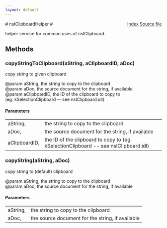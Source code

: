```yaml
---
layout: default
---
```

<div class='links' style='float:right'><a href="../index.html">Index</a>
<a href="http://dxr.mozilla.org/mozilla-central/source/widget/nsIClipboardHelper.idl">Source file</a>
</div>
# nsIClipboardHelper #
  
helper service for common uses of nsIClipboard.  
  

## Methods ##

### copyStringToClipboard(aString, aClipboardID, aDoc) ###
  
copy string to given clipboard  
  
@param aString, the string to copy to the clipboard  
@param aDoc, the source document for the string, if available  
@param aClipboardID, the ID of the clipboard to copy to  
       (eg. kSelectionClipboard -- see nsIClipboard.idl)  
  

#### Parameters ####

<table>

<tr>
<td>aString,</td>
<td>the string to copy to the clipboard  
</td>
</tr>

<tr>
<td>aDoc,</td>
<td>the source document for the string, if available  
</td>
</tr>

<tr>
<td>aClipboardID,</td>
<td>the ID of the clipboard to copy to  
       (eg. kSelectionClipboard -- see nsIClipboard.idl)  
</td>
</tr>

</table>

### copyString(aString, aDoc) ###
  
copy string to (default) clipboard  
  
@param aString, the string to copy to the clipboard  
@param aDoc, the source document for the string, if available  
  

#### Parameters ####

<table>

<tr>
<td>aString,</td>
<td>the string to copy to the clipboard  
</td>
</tr>

<tr>
<td>aDoc,</td>
<td>the source document for the string, if available  
</td>
</tr>

</table>
